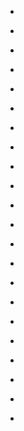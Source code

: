 
- [](/2020/12/1340074409961222146/)

- [](/2019/11/b4op_a_h17a/)

- [](/2017/05/btk_eehguq3/)

- [](/2015/12/10154248420738912/)

- [](/2015/10/10154149549698912/)

- [](/2015/07/10153930078723912/)

- [](/2015/06/10153912141213912/)

- [](/2015/06/10153899876223912/)

- [](/2015/05/10153785635398912/)

- [](/2015/04/10153742005108912/)

- [](/2015/04/10153696293128912/)

- [](/2015/02/10153565963313912/)

- [](/2014/12/10153440719078912/)

- [](/2014/12/10153431881193912/)

- [](/2014/11/10153384651033912-0/)

- [](/2014/11/10153368066043912/)

- [](/2014/11/10153364208578912/)

- [](/2014/11/10153351444333912/)

- [](/2014/11/10153351399188912/)

- [](/2014/10/10153281787378912-0/)

- [](/2014/07/10153077595843912-0/)

- [](/2013/02/10152105631763912/)
